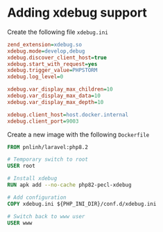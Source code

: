 # Adding xdebug support

Create the following file `xdebug.ini`

```ini
zend_extension=xdebug.so
xdebug.mode=develop,debug
xdebug.discover_client_host=true
xdebug.start_with_request=yes
xdebug.trigger_value=PHPSTORM
xdebug.log_level=0

xdebug.var_display_max_children=10
xdebug.var_display_max_data=10
xdebug.var_display_max_depth=10

xdebug.client_host=host.docker.internal
xdebug.client_port=9003
```

Create a new image with the following `Dockerfile`

```Dockerfile
FROM pnlinh/laravel:php8.2

# Temporary switch to root
USER root

# Install xdebug
RUN apk add --no-cache php82-pecl-xdebug

# Add configuration
COPY xdebug.ini ${PHP_INI_DIR}/conf.d/xdebug.ini

# Switch back to www user
USER www
```
